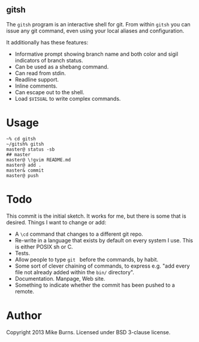 gitsh
-----

The `gitsh` program is an interactive shell for git. From within `gitsh`
you can issue any git command, even using your local aliases and
configuration.

It additionally has these features:

- Informative prompt showing branch name and both color and sigil
  indicators of branch status.
- Can be used as a shebang command.
- Can read from stdin.
- Readline support.
- Inline comments.
- Can escape out to the shell.
- Load `$VISUAL` to write complex commands.

Usage
=====

    ~% cd gitsh
    ~/gitsh% gitsh
    master@ status -sb
    ## master
    master@ \!gvim README.md
    master@ add .
    master& commit
    master@ push


Todo
====

This commit is the initial sketch. It works for me, but there is some
that is desired. Things I want to change or add:

- A `\cd` command that changes to a different git repo.
- Re-write in a language that exists by default on every system I use.
  This is either POSIX sh or C.
- Tests.
- Allow people to type `git ` before the commands, by habit.
- Some sort of clever chaining of commands, to express e.g. "add every
  file not already added within the `bin/` directory".
- Documentation. Manpage, Web site.
- Something to indicate whether the commit has been pushed to a remote.

Author
======

Copyright 2013 Mike Burns. Licensed under BSD 3-clause license.
